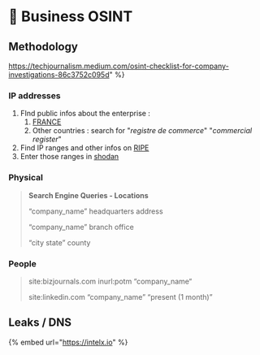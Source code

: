 # 💼 Business OSINT

## Methodology

https://techjournalism.medium.com/osint-checklist-for-company-investigations-86c3752c095d" %}

### IP addresses

1. FInd public infos about the enterprise :
   1. [FRANCE](https://www.societe.ninja/index.html)
   2. Other countries : search for "_registre de commerce_" "_commercial register_"
2. Find IP ranges and other infos on [RIPE](https://ripe.net)
3. Enter those ranges in [shodan](https://www.shodan.io/)

### Physical

> **Search Engine Queries - Locations**
>
> “company\_name” headquarters address
>
> “company\_name” branch office
>
> “city state” county

### People

> site:bizjournals.com inurl:potm “company\_name“
>
> site:linkedin.com “company\_name” “present (1 month)”

## Leaks / DNS

{% embed url="https://intelx.io" %}
